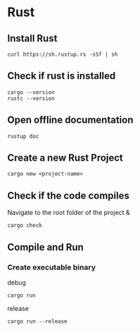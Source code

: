 # Rust

## Install Rust
```
curl https://sh.rustup.rs -sSf | sh
```

## Check if rust is installed
```
cargo --version
rustc --version
```

## Open offline documentation
```
rustup doc
```

## Create a new Rust Project
```
cargo new <project-name>
```

## Check if the code compiles
Navigate to the root folder of the project &
```
cargo check
```
## Compile and Run
### Create executable binary
debug
```
cargo run
```
release
```
cargo run --release
